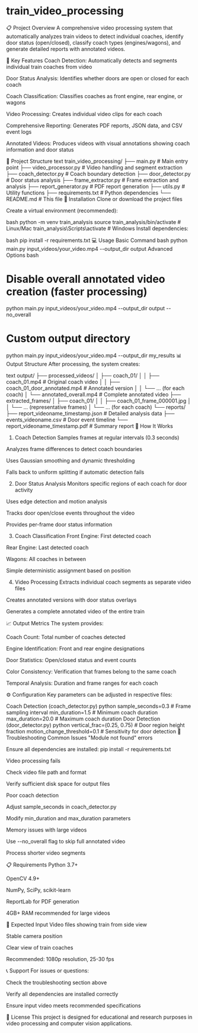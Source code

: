 # train_video_processing

📋 Project Overview
A comprehensive video processing system that automatically analyzes train videos to detect individual coaches, identify door status (open/closed), classify coach types (engines/wagons), and generate detailed reports with annotated videos.

🎯 Key Features
Coach Detection: Automatically detects and segments individual train coaches from video

Door Status Analysis: Identifies whether doors are open or closed for each coach

Coach Classification: Classifies coaches as front engine, rear engine, or wagons

Video Processing: Creates individual video clips for each coach

Comprehensive Reporting: Generates PDF reports, JSON data, and CSV event logs

Annotated Videos: Produces videos with visual annotations showing coach information and door status

📁 Project Structure
text
train_video_processing/
├── main.py                 # Main entry point
├── video_processor.py      # Video handling and segment extraction
├── coach_detector.py       # Coach boundary detection
├── door_detector.py        # Door status analysis
├── frame_extractor.py      # Frame extraction and analysis
├── report_generator.py     # PDF report generation
├── utils.py               # Utility functions
├── requirements.txt       # Python dependencies
└── README.md             # This file
🚀 Installation
Clone or download the project files

Create a virtual environment (recommended):

bash
python -m venv train_analysis
source train_analysis/bin/activate  # Linux/Mac
train_analysis\Scripts\activate    # Windows
Install dependencies:

bash
pip install -r requirements.txt
💻 Usage
Basic Command
bash
python main.py input_videos/your_video.mp4 --output_dir output
Advanced Options
bash
# Disable overall annotated video creation (faster processing)
python main.py input_videos/your_video.mp4 --output_dir output --no_overall

# Custom output directory
python main.py input_videos/your_video.mp4 --output_dir my_results
📊 Output Structure
After processing, the system creates:

text
output/
├── processed_videos/
│   ├── coach_01/
│   │   ├── coach_01.mp4                 # Original coach video
│   │   ├── coach_01_door_annotated.mp4  # Annotated version
│   │   └── ... (for each coach)
│   └── annotated_overall.mp4            # Complete annotated video
├── extracted_frames/
│   ├── coach_01/
│   │   ├── coach_01_frame_000001.jpg
│   │   └── ... (representative frames)
│   └── ... (for each coach)
└── reports/
    ├── report_videoname_timestamp.json  # Detailed analysis data
    ├── events_videoname.csv            # Door event timeline
    └── report_videoname_timestamp.pdf  # Summary report
🔧 How It Works
1. Coach Detection
Samples frames at regular intervals (0.3 seconds)

Analyzes frame differences to detect coach boundaries

Uses Gaussian smoothing and dynamic thresholding

Falls back to uniform splitting if automatic detection fails

2. Door Status Analysis
Monitors specific regions of each coach for door activity

Uses edge detection and motion analysis

Tracks door open/close events throughout the video

Provides per-frame door status information

3. Coach Classification
Front Engine: First detected coach

Rear Engine: Last detected coach

Wagons: All coaches in between

Simple deterministic assignment based on position

4. Video Processing
Extracts individual coach segments as separate video files

Creates annotated versions with door status overlays

Generates a complete annotated video of the entire train

📈 Output Metrics
The system provides:

Coach Count: Total number of coaches detected

Engine Identification: Front and rear engine designations

Door Statistics: Open/closed status and event counts

Color Consistency: Verification that frames belong to the same coach

Temporal Analysis: Duration and frame ranges for each coach

⚙️ Configuration
Key parameters can be adjusted in respective files:

Coach Detection (coach_detector.py)
python
sample_seconds=0.3      # Frame sampling interval
min_duration=1.5        # Minimum coach duration
max_duration=20.0       # Maximum coach duration
Door Detection (door_detector.py)
python
vertical_frac=(0.25, 0.75)    # Door region height fraction
motion_change_threshold=0.1    # Sensitivity for door detection
🐛 Troubleshooting
Common Issues
"Module not found" errors

Ensure all dependencies are installed: pip install -r requirements.txt

Video processing fails

Check video file path and format

Verify sufficient disk space for output files

Poor coach detection

Adjust sample_seconds in coach_detector.py

Modify min_duration and max_duration parameters

Memory issues with large videos

Use --no_overall flag to skip full annotated video

Process shorter video segments

📋 Requirements
Python 3.7+

OpenCV 4.9+

NumPy, SciPy, scikit-learn

ReportLab for PDF generation

4GB+ RAM recommended for large videos

🎯 Expected Input
Video files showing train from side view

Stable camera position

Clear view of train coaches

Recommended: 1080p resolution, 25-30 fps

📞 Support
For issues or questions:

Check the troubleshooting section above

Verify all dependencies are installed correctly

Ensure input video meets recommended specifications

📄 License
This project is designed for educational and research purposes in video processing and computer vision applications.


